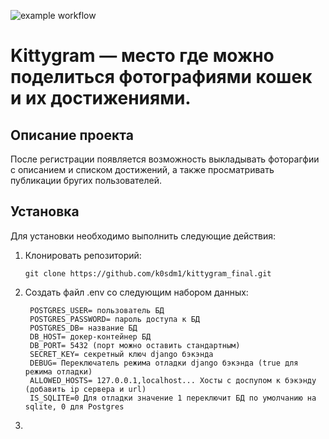 ![example workflow](https://github.com/k0sdm1/kittygram_finaL/actions/workflows/main.yml/badge.svg)

# Kittygram — место где можно поделиться фотографиями кошек и их достижениями.
## Описание проекта
После регистрации появляется возможность выкладывать фоторагфии с описанием и списком достижений, а также просматривать публикации бругих пользователей.

## Установка
Для установки необходимо выполнить следующие действия:

1. Клонировать репозиторий:
   ```
   git clone https://github.com/k0sdm1/kittygram_final.git
   ```
2. Создать файл .env со следующим набором данных:
   ```
    POSTGRES_USER= пользователь БД
    POSTGRES_PASSWORD= пароль доступа к БД
    POSTGRES_DB= название БД
    DB_HOST= докер-контейнер БД
    DB_PORT= 5432 (порт можно оставить стандартным)
    SECRET_KEY= секретный ключ django бэкэнда
    DEBUG= Переключатель режима отладки django бэкэнда (true для режима отладки)
    ALLOWED_HOSTS= 127.0.0.1,localhost... Хосты с доспупом к бэкэнду (добавить ip сервера и url)
    IS_SQLITE=0 Для отладки значение 1 переключит БД по умолчанию на sqlite, 0 для Postgres
   ```
3. 


